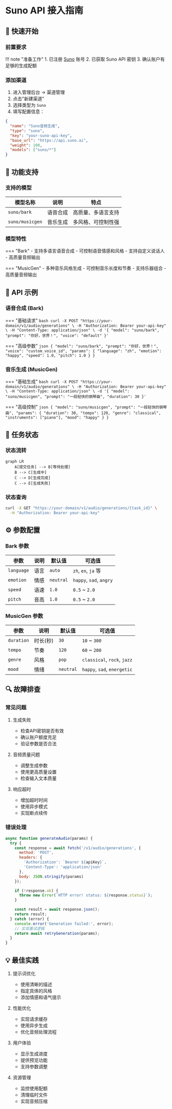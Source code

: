 # Suno API 接入指南

## 🚀 快速开始

### 前置要求

!!! note "准备工作"
    1. 已注册 [Suno](https://suno.ai) 账号
    2. 已获取 Suno API 密钥
    3. 确认账户有足够的生成配额

### 添加渠道

1. 进入管理后台 -> 渠道管理
2. 点击"新建渠道"
3. 选择类型为 `Suno`
4. 填写配置信息：

```json
{
  "name": "Suno音频生成",
  "type": "suno",
  "key": "your-suno-api-key",
  "base_url": "https://api.suno.ai",
  "weight": 100,
  "models": ["suno/*"]
}
```

## 💫 功能支持

### 支持的模型

| 模型名称 | 说明 | 特点 |
|---------|------|------|
| `suno/bark` | 语音合成 | 高质量、多语言支持 |
| `suno/musicgen` | 音乐生成 | 多风格、可控制性强 |

### 模型特性

=== "Bark"
    - 支持多语言语音合成
    - 可控制语音情感和风格
    - 支持自定义说话人
    - 高质量音频输出

=== "MusicGen"
    - 多种音乐风格生成
    - 可控制音乐长度和节奏
    - 支持乐器组合
    - 高质量音频输出

## 📝 API 示例

### 语音合成 (Bark)

=== "基础请求"
    ```bash
    curl -X POST "https://your-domain/v1/audio/generations" \
      -H "Authorization: Bearer your-api-key" \
      -H "Content-Type: application/json" \
      -d '{
        "model": "suno/bark",
        "prompt": "你好，世界！",
        "voice": "default"
      }'
    ```

=== "高级参数"
    ```json
    {
      "model": "suno/bark",
      "prompt": "你好，世界！",
      "voice": "custom_voice_id",
      "params": {
        "language": "zh",
        "emotion": "happy",
        "speed": 1.0,
        "pitch": 1.0
      }
    }
    ```

### 音乐生成 (MusicGen)

=== "基础生成"
    ```bash
    curl -X POST "https://your-domain/v1/audio/generations" \
      -H "Authorization: Bearer your-api-key" \
      -H "Content-Type: application/json" \
      -d '{
        "model": "suno/musicgen",
        "prompt": "一段轻快的钢琴曲",
        "duration": 30
      }'
    ```

=== "高级控制"
    ```json
    {
      "model": "suno/musicgen",
      "prompt": "一段轻快的钢琴曲",
      "params": {
        "duration": 30,
        "tempo": 120,
        "genre": "classical",
        "instruments": ["piano"],
        "mood": "happy"
      }
    }
    ```

## 🔄 任务状态

### 状态流转

```mermaid
graph LR
    A[提交任务] --> B[等待处理]
    B --> C[生成中]
    C --> D[生成完成]
    C --> E[生成失败]
```

### 状态查询

```bash
curl -X GET "https://your-domain/v1/audio/generations/{task_id}" \
  -H "Authorization: Bearer your-api-key"
```

## ⚙️ 参数配置

### Bark 参数

| 参数 | 说明 | 默认值 | 可选值 |
|------|------|--------|--------|
| `language` | 语言 | `auto` | `zh`, `en`, `ja` 等 |
| `emotion` | 情感 | `neutral` | `happy`, `sad`, `angry` |
| `speed` | 语速 | `1.0` | `0.5` ~ `2.0` |
| `pitch` | 音高 | `1.0` | `0.5` ~ `2.0` |

### MusicGen 参数

| 参数 | 说明 | 默认值 | 可选值 |
|------|------|--------|--------|
| `duration` | 时长(秒) | `30` | `10` ~ `300` |
| `tempo` | 节奏 | `120` | `60` ~ `200` |
| `genre` | 风格 | `pop` | `classical`, `rock`, `jazz` |
| `mood` | 情绪 | `neutral` | `happy`, `sad`, `energetic` |

## 🔍 故障排查

### 常见问题

1. 生成失败
   - 检查API密钥是否有效
   - 确认账户额度充足
   - 验证参数是否合法

2. 音频质量问题
   - 调整生成参数
   - 使用更高质量设置
   - 检查输入文本质量

3. 响应超时
   - 增加超时时间
   - 使用异步模式
   - 实现断点续传

### 错误处理

```javascript
async function generateAudio(params) {
  try {
    const response = await fetch('/v1/audio/generations', {
      method: 'POST',
      headers: {
        'Authorization': `Bearer ${apiKey}`,
        'Content-Type': 'application/json'
      },
      body: JSON.stringify(params)
    });

    if (!response.ok) {
      throw new Error(`HTTP error! status: ${response.status}`);
    }

    const result = await response.json();
    return result;
  } catch (error) {
    console.error('Generation failed:', error);
    // 实现重试逻辑
    return await retryGeneration(params);
  }
}
```

## 💡 最佳实践

1. 提示词优化
   - 使用清晰的描述
   - 指定具体的风格
   - 添加情感和语气提示

2. 性能优化
   - 实现请求缓存
   - 使用异步生成
   - 优化音频处理流程

3. 用户体验
   - 显示生成进度
   - 提供预览功能
   - 支持参数调整

4. 资源管理
   - 监控使用配额
   - 清理临时文件
   - 实现音频压缩 